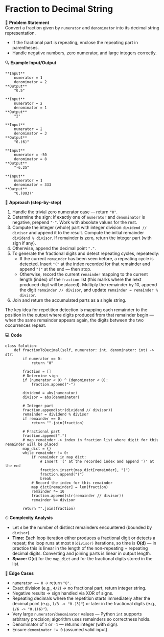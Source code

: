# Fraction to Decimal String

📜 **Problem Statement**  
Convert a fraction given by `numerator` and `denominator` into its decimal string representation.  
- If the fractional part is repeating, enclose the repeating part in parentheses.  
- Handle negative numbers, zero numerator, and large integers correctly.

🔍 **Example Input/Output**  
```
**Input**
    numerator = 1
    denominator = 2
**Output**
    "0.5"

**Input**
    numerator = 2
    denominator = 1
**Output**
    "2"

**Input**
    numerator = 2
    denominator = 3
**Output**
    "0.(6)"

**Input**
    numerator = -50
    denominator = 8
**Output**
    "-6.25"

**Input**
    numerator = 1
    denominator = 333
**Output**
    "0.(003)"
```

🧠 **Approach (step-by-step)**  
1. Handle the trivial zero numerator case — return `"0"`.  
2. Determine the sign: if exactly one of `numerator` and `denominator` is negative, prepend `"-"`. Work with absolute values for the rest.  
3. Compute the integer (whole) part with integer division `dividend // divisor` and append it to the result. Compute the initial remainder `dividend % divisor`. If remainder is zero, return the integer part (with sign if any).  
4. Otherwise, append the decimal point `"."`.  
5. To generate the fractional digits and detect repeating cycles, repeatedly:
   - If the current `remainder` has been seen before, a repeating cycle is detected. Insert `"("` at the index recorded for that remainder and append `")"` at the end — then stop.
   - Otherwise, record the current `remainder` mapping to the current length (index) of the `fraction` list (this marks where the next produced digit will be placed). Multiply the remainder by 10, append the digit `remainder // divisor`, and update `remainder = remainder % divisor`.
6. Join and return the accumulated parts as a single string.

The key idea for repetition detection is mapping each remainder to the position in the output where digits produced from that remainder begin — when the same remainder appears again, the digits between the two occurrences repeat.

💻 **Code**  

    class Solution:
        def fractionToDecimal(self, numerator: int, denominator: int) -> str:
            if numerator == 0:
                return "0"

            fraction = []
            # Determine sign
            if (numerator < 0) ^ (denominator < 0):
                fraction.append("-")

            dividend = abs(numerator)
            divisor = abs(denominator)

            # Integer part
            fraction.append(str(dividend // divisor))
            remainder = dividend % divisor
            if remainder == 0:
                return "".join(fraction)

            # Fractional part
            fraction.append(".")
            # map remainder -> index in fraction list where digit for this remainder will be placed
            map_dict = {}
            while remainder != 0:
                if remainder in map_dict:
                    # Insert '(' at the recorded index and append ')' at the end
                    fraction.insert(map_dict[remainder], "(")
                    fraction.append(")")
                    break
                # Record the index for this remainder
                map_dict[remainder] = len(fraction)
                remainder *= 10
                fraction.append(str(remainder // divisor))
                remainder %= divisor

            return "".join(fraction)

⏱ **Complexity Analysis**  
- Let `d` be the number of distinct remainders encountered (bounded by `divisor`).  
- **Time:** Each loop iteration either produces a fractional digit or detects a repeat; the loop runs at most `O(divisor)` iterations, so time is **O(d)** — in practice this is linear in the length of the non-repeating + repeating decimal digits. Converting and joining parts is linear in output length.  
- **Space:** O(d) for the `map_dict` and for the fractional digits stored in the list.

🧪 **Edge Cases**  
- `numerator == 0` → return `"0"`.  
- Exact division (e.g., `4/2`) → no fractional part, return integer string.  
- Negative results → sign handled via XOR of signs.  
- Repeating decimals where the repetition starts immediately after the decimal point (e.g., `1/3 -> "0.(3)"`) or later in the fractional digits (e.g., `1/6 -> "0.1(6)"`).  
- Very large `numerator`/`denominator` values — Python `int` supports arbitrary precision; algorithm uses remainders so correctness holds.  
- Denominator of `1` or `-1` — returns integer (with sign).  
- Ensure `denominator != 0` (assumed valid input).  
